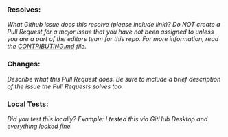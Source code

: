 ### Resolves:

_What Github issue does this resolve (please include link)? Do NOT create a Pull Request for a major issue that you have not been assigned to unless you are a part of the editors team for this repo. For more information, read the [CONTRIBUTING.md](CONTRIBUTING.md) file._

### Changes:

_Describe what this Pull Request does. Be sure to include a brief description of the issue the Pull Requests solves too._

### Local Tests:

_Did you test this locally? Example: I tested this via GitHub Desktop and everything looked fine._
